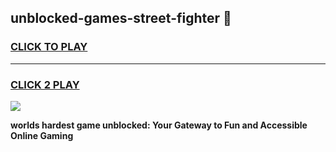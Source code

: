 
## unblocked-games-street-fighter 👋
<h3>
<a href="https://premium.freeplayer.one?title=unblocked-games-street-fighter&ref=14F">CLICK TO PLAY</a></h3>
<hr>

<h3>
<a href="https://premium.freeplayer.one?title=unblocked-games-street-fighter&ref=14F">CLICK 2 PLAY</a>
  
</h3>

<a href="https://premium.freeplayer.one?title=unblocked-games-street-fighter&ref=12F/"><img src="https://clearcache.store/games.png"></a>


**worlds hardest game unblocked: Your Gateway to Fun and Accessible Online Gaming**
